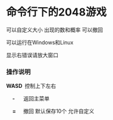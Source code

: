 <h1>命令行下的2048游戏</h1>
<p>可以自定义大小 出现的数和概率 可以撤回</p>
<p>可以运行在Windows和Linux</p>
<p>显示右错误请放大窗口</p>
<h3>操作说明</h3>
<p><strong>WASD&nbsp;&nbsp;</strong>控制上下左右</p>
<p><strong>&nbsp;&nbsp;&nbsp;&nbsp;&nbsp;-&nbsp;&nbsp;&nbsp;&nbsp;&nbsp;&nbsp;&nbsp;</strong>返回主菜单</p>
<p><strong>&nbsp;&nbsp;&nbsp;&nbsp;&nbsp;=&nbsp;&nbsp;&nbsp;&nbsp;&nbsp;&nbsp;</strong>撤回 默认保存10个 允许自定义</p>